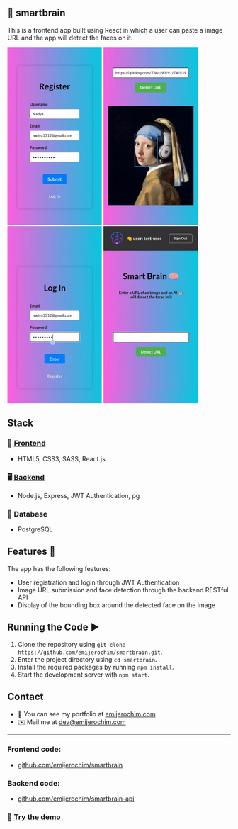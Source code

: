 ## 🧠 smartbrain

This is a frontend app built using React in which a user can paste a image URL and the app will detect the faces on it.

<div>
  <img src="https://github.com/emijerochim/smartbrain/blob/master/src/assets/1.png" height="400px">
  <img src="https://github.com/emijerochim/smartbrain/blob/master/src/assets/2.png" height="400px">
  <img src="https://github.com/emijerochim/smartbrain/blob/master/src/assets/3.png" height="400px">
  <img src="https://github.com/emijerochim/smartbrain/blob/master/src/assets/4.png" height="400px">
</div>

## Stack

### 📱 [Frontend](http://github.com/emijerochim/smartbrain)

- HTML5, CSS3, SASS, React.js

### 🖥️ [Backend](http://github.com/emijerochim/smartbrain-api)

- Node.js, Express, JWT Authentication, pg

### 💾 Database

- PostgreSQL

## Features 🚀

The app has the following features:

- User registration and login through JWT Authentication
- Image URL submission and face detection through the backend RESTful API
- Display of the bounding box around the detected face on the image

## Running the Code ▶️

1. Clone the repository using `git clone https://github.com/emijerochim/smartbrain.git`.
2. Enter the project directory using `cd smartbrain`.
3. Install the required packages by running `npm install`.
4. Start the development server with `npm start`.

## Contact

- 💼 You can see my portfolio at <a href="https://emijerochim.com/">emijerochim.com</a>
- ✉️ Mail me at <a href="mailto:dev@emijerochim.com/">dev@emijerochim.com</a></p>

---

### Frontend code:

- [github.com/emijerochim/smartbrain](http://github.com/emijerochim/smartbrain)

### Backend code:

- [github.com/emijerochim/smartbrain-api](http://github.com/emijerochim/smartbrain-api)

### [🧠 Try the demo](http://smartbrain-production.up.railway.app)
